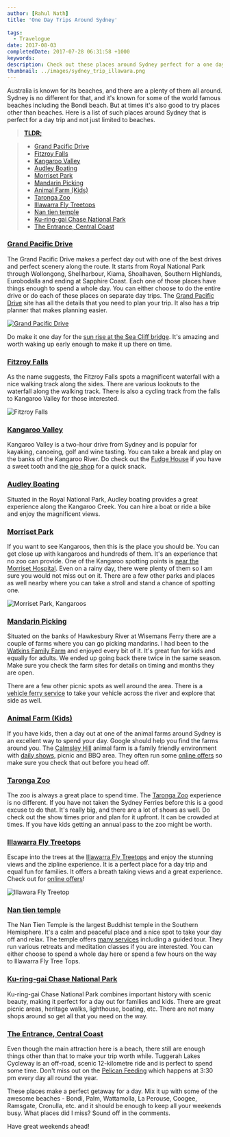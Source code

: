```yaml
---
author: [Rahul Nath]
title: 'One Day Trips Around Sydney'
  
tags:
  - Travelogue
date: 2017-08-03
completedDate: 2017-07-28 06:31:58 +1000
keywords:
description: Check out these places around Sydney perfect for a one day trip.
thumbnail: ../images/sydney_trip_illawara.png
---
```


Australia is known for its beaches, and there are a plenty of them all around. Sydney is no different for that, and it's known for some of the world famous beaches including the Bondi beach. But at times it's also good to try places other than beaches. Here is a list of such places around Sydney that is perfect for a day trip and not just limited to beaches.

> [**TLDR;**](https://en.wikipedia.org/wiki/Wikipedia:Too_long;_didn%27t_read)

> - [Grand Pacific Drive](http://www.grandpacificdrive.com.au/)
> - [Fitzroy Falls](http://www.visitnsw.com/destinations/country-nsw/southern-highlands/fitzroy-falls/attractions)
> - [Kangaroo Valley](http://visitkangaroovalley.com.au/)
> - [Audley Boating](http://www.audleyboatshed.com/)
> - [Morriset Park](https://goo.gl/maps/r9Wup35pVFR2)
> - [Mandarin Picking](http://www.watkinsfamilyfarm.com.au/)
> - [Animal Farm (Kids)](http://www.calmsleyhill.com.au/)
> - [Taronga Zoo](https://taronga.org.au/taronga-zoo)
> - [Illawarra Fly Treetops](http://www.illawarrafly.com/)
> - [Nan tien temple](http://www.nantien.org.au/en/)
> - [Ku-ring-gai Chase National Park](http://www.nationalparks.nsw.gov.au/visit-a-park/parks/kuringgai-chase-national-park)
> - [The Entrance, Central Coast](http://theentrance.org.au/)

### [Grand Pacific Drive](http://www.grandpacificdrive.com.au/)

The Grand Pacific Drive makes a perfect day out with one of the best drives and perfect scenery along the route. It starts from Royal National Park through Wollongong, Shellharbour, Kiama, Shoalhaven, Southern Highlands, Eurobodalla and ending at Sapphire Coast. Each one of those places have things enough to spend a whole day. You can either choose to do the entire drive or do each of these places on separate day trips.
The [Grand Pacific Drive](http://www.grandpacificdrive.com.au/) site has all the details that you need to plan your trip. It also has a trip planner that makes planning easier.

<a href="http://www.grandpacificdrive.com.au/">
    <img src="../images/sydney_trip_gpd.png" class="center" alt="Grand Pacific Drive" />
</a>

Do make it one day for the [sun rise at the Sea Cliff bridge](https://www.instagram.com/p/BUoLoKYj2B3/?taken-by=rahulpnath). It's amazing and worth waking up early enough to make it up there on time.

### [Fitzroy Falls](http://www.visitnsw.com/destinations/country-nsw/southern-highlands/fitzroy-falls/attractions)

As the name suggests, the Fitzroy Falls spots a magnificent waterfall with a nice walking track along the sides. There are various lookouts to the waterfall along the walking track. There is also a cycling track from the falls to Kangaroo Valley for those interested.

<img src="../images/sydney_trip_fitzroy_falls.jpg" class="center" alt="Fitzroy Falls" />

### [Kangaroo Valley](http://visitkangaroovalley.com.au/)

Kangaroo Valley is a two-hour drive from Sydney and is popular for kayaking, canoeing, golf and wine tasting. You can take a break and play on the banks of the Kangaroo River. Do check out the [Fudge House](http://kangaroovalleyfudge.com.au/) if you have a sweet tooth and the [pie shop](http://worldsbestpies.com.au/) for a quick snack.

### [Audley Boating](http://www.audleyboatshed.com/)

Situated in the Royal National Park, Audley boating provides a great experience along the Kangaroo Creek. You can hire a boat or ride a bike and enjoy the magnificent views.

### [Morriset Park](https://goo.gl/maps/r9Wup35pVFR2)

If you want to see Kangaroos, then this is the place you should be. You can get close up with kangaroos and hundreds of them. It's an experience that no zoo can provide. One of the Kangaroo spotting points is [near the Morriset Hospital](https://goo.gl/maps/r9Wup35pVFR2). Even on a rainy day, there were plenty of them so I am sure you would not miss out on it. There are a few other parks and places as well nearby where you can take a stroll and stand a chance of spotting one.

<img src="../images/sydney_trip_morriset_park.png" class="center" alt="Morriset Park, Kangaroos" />

### [Mandarin Picking](http://www.watkinsfamilyfarm.com.au/)

Situated on the banks of Hawkesbury River at Wisemans Ferry there are a couple of farms where you can go picking mandarins. I had been to the [Watkins Family Farm](http://www.watkinsfamilyfarm.com.au/) and enjoyed every bit of it. It's great fun for kids and equally for adults. We ended up going back there twice in the same season. Make sure you check the farm sites for details on timing and months they are open.

There are a few other picnic spots as well around the area. There is a [vehicle ferry service](http://www.rms.nsw.gov.au/roads/using-roads/vehicular-ferries/index.html#Wisemansferry) to take your vehicle across the river and explore that side as well.

### [Animal Farm (Kids)](http://www.calmsleyhill.com.au/)

If you have kids, then a day out at one of the animal farms around Sydney is an excellent way to spend your day. Google should help you find the farms around you. The [Calmsley Hill](http://www.calmsleyhill.com.au/) animal farm is a family friendly environment with [daily shows](http://www.calmsleyhill.com.au/visitor-information/daily-show-times), picnic and BBQ area. They often run some [online offers](http://www.calmsleyhill.com.au/city-farm/web-deal) so make sure you check that out before you head off.

### [Taronga Zoo](https://taronga.org.au/taronga-zoo)

The zoo is always a great place to spend time. The [Taronga Zoo](https://taronga.org.au/taronga-zoo) experience is no different. If you have not taken the Sydney Ferries before this is a good excuse to do that. It's really big, and there are a lot of shows as well. Do check out the show times prior and plan for it upfront. It can be crowded at times. If you have kids getting an annual pass to the zoo might be worth.

### [Illawarra Fly Treetops](http://www.illawarrafly.com/)

Escape into the trees at the [Illawarra Fly Treetops](http://www.illawarrafly.com/) and enjoy the stunning views and the zipline experience. It is a perfect place for a day trip and equal fun for families. It offers a breath taking views and a great experience. Check out for [online offers](https://illawarrafly.experienceoz.com.au/en/sydney/illawarra-fly-treetop-walk-online-ticketing)!

<img src="../images/sydney_trip_illawara.png" class="center" alt="Illawara Fly Treetop" />

### [Nan tien temple](http://www.nantien.org.au/en/)

The Nan Tien Temple is the largest Buddhist temple in the Southern Hemisphere. It's a calm and peaceful place and a nice spot to take your day off and relax. The temple offers [many services](http://www.nantien.org.au/en/services) including a guided tour. They run various retreats and meditation classes if you are interested. You can either choose to spend a whole day here or spend a few hours on the way to Illawarra Fly Tree Tops.

### [Ku-ring-gai Chase National Park](http://www.nationalparks.nsw.gov.au/visit-a-park/parks/kuringgai-chase-national-park)

Ku-ring-gai Chase National Park combines important history with scenic beauty, making it perfect for a day out for families and kids. There are great picnic areas, heritage walks, lighthouse, boating, etc. There are not many shops around so get all that you need on the way.

### [The Entrance, Central Coast](http://theentrance.org.au/)

Even though the main attraction here is a beach, there still are enough things other than that to make your trip worth while. Tuggerah Lakes Cycleway is an off-road, scenic 12-kilometre ride and is perfect to spend some time. Don't miss out on the [Pelican Feeding](https://goo.gl/maps/4cA463PzD3U2) which happens at 3:30 pm every day all round the year.

These places make a perfect getaway for a day. Mix it up with some of the awesome beaches - Bondi, Palm, Wattamolla, La Perouse, Coogee, Ramsgate, Cronulla, etc. and it should be enough to keep all your weekends busy. What places did I miss? Sound off in the comments.

Have great weekends ahead!
